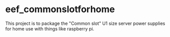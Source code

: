 # eef_commonslotforhome
This project is to package the "Common slot" U1 size server power supplies for home use with things like raspberry pi.
